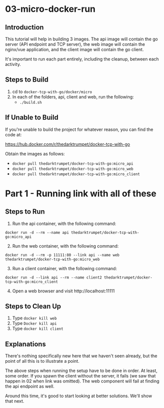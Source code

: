 # 03-micro-docker-run

## Introduction

This tutorial will help in building 3 images.  The api image will contain the go server (API endpoint and TCP server), 
the web image will contain the nginx/vue application, and the client image will contain the go client.

It's important to run each part entirely, including the cleanup, between each activity.

## Steps to Build

1. cd to `docker-tcp-with-go/docker/micro`
2. In each of the folders, api, client and web, run the following:
   - `./build.sh`

## If Unable to Build

If you're unable to build the project for whatever reason, you can find the code at:

https://hub.docker.com/r/thedarktrumpet/docker-tcp-with-go

Obtain the images as follows:
* `docker pull thedarktrumpet/docker-tcp-with-go:micro_api`
* `docker pull thedarktrumpet/docker-tcp-with-go:micro_web`
* `docker pull thedarktrumpet/docker-tcp-with-go:micro_client`

# Part 1 - Running link with all of these

## Steps to Run
1. Run the api container, with the following command:

```shell
docker run -d --rm --name api thedarktrumpet/docker-tcp-with-go:micro_api
```

2. Run the web container, with the following command:

```shell
docker run -d --rm -p 11111:80 --link api --name web thedarktrumpet/docker-tcp-with-go:micro_web
```

3. Run a client container, with the following command:

```shell
docker run -d --link api --rm --name client2 thedarktrumpet/docker-tcp-with-go:micro_client
```

4. Open a web browser and visit http://localhost:11111

## Steps to Clean Up

1. Type `docker kill web`
2. Type `Docker kill api`
3. Type `docker kill client`

## Explanations

There's nothing specifically new here that we haven't seen already, but the point of all this is to illustrate a point.

The above steps when running the setup have to be done in order.  At least, some order.  If you spawn the client without
the server, it fails (we saw that happen in 02 when link was omitted).  The web component will fail at finding the api
endpoint as well.

Around this time, it's good to start looking at better solutions.  We'll show that next.
